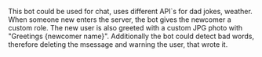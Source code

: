This bot could be used for chat, uses different API`s for dad jokes, weather. When someone new enters the server, the bot gives the newcomer a custom role. The new user is also greeted with a custom JPG photo with "Greetings {newcomer name}". Additionally the bot could detect bad words, therefore deleting the msessage and warning the user, that wrote it.
